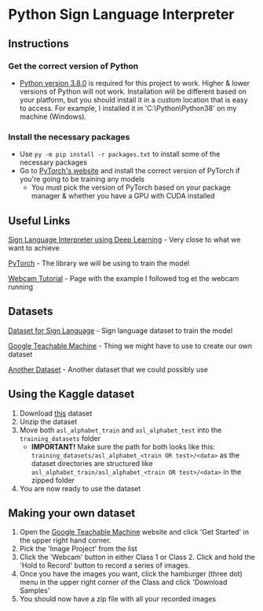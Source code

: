 # Python Sign Language Interpreter

## Instructions

### **Get the correct version of Python**

* [Python version 3.8.0](https://www.python.org/downloads/release/python-380/) is required for this project to work. Higher & lower versions of Python will not work. Installation will be different based on your platform, but you should install it in a custom location that is easy to access. For example, I installed it in 'C:\Python\Python38' on my machine (Windows).


### **Install the necessary packages**

* Use ```py -m pip install -r packages.txt``` to install some of the necessary packages
* Go to [PyTorch's website](https://pytorch.org/get-started/locally/) and install the correct version of PyTorch if you're going to be training any models
    * You must pick the version of PyTorch based on your package manager & whether you have a GPU with CUDA installed

## Useful Links
[Sign Language Interpreter using Deep Learning](https://github.com/harshbg/Sign-Language-Interpreter-using-Deep-Learning) - Very close to what we want to achieve

[PyTorch](https://pytorch.org/) - The library we will be using to train the model

[Webcam Tutorial](https://stackoverflow.com/questions/604749/how-do-i-access-my-webcam-in-python) - Page with the example I followed tog et the webcam running

## Datasets

[Dataset for Sign Language](https://www.kaggle.com/grassknoted/asl-alphabet) - Sign language dataset to train the model

[Google Teachable Machine](https://teachablemachine.withgoogle.com/) - Thing we might have to use to create our own dataset

[Another Dataset](http://vlm1.uta.edu/~athitsos/asl_lexicon/) - Another dataset that we could possibly use


## Using the Kaggle dataset
1. Download [this](https://www.kaggle.com/grassknoted/asl-alphabet) dataset
2. Unzip the dataset
3. Move both ```asl_alphabet_train``` and ```asl_alphabet_test``` into the ```training_datasets``` folder
    * __IMPORTANT!__ Make sure the path for both looks like this: ```training_datasets/asl_alphabet_<train OR test>/<data>``` as the dataset directories are structured like ```asl_alphabet_train/asl_alphabet_<train OR test>/<data>``` in the zipped folder
4. You are now ready to use the dataset


## Making your own dataset
1. Open the [Google Teachable Machine](https://teachablemachine.withgoogle.com/) website and click 'Get Started' in the upper right hand corner.
2. Pick the 'Image Project' from the list
3. Click the 'Webcam' button in either Class 1 or Class 2. Click and hold the 'Hold to Record' button to record a series of images.
4. Once you have the images you want, click the hamburger (three dot) menu in the upper right corner of the Class and click 'Download Samples'
5. You should now have a zip file with all your recorded images